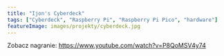 ```yaml
---
title: "Ijon's Cyberdeck"
tags: ["Cyberdeck", "Raspberry Pi", "Raspberry Pi Pico", "hardware"]
featureImage: images/projekty/cyberdeck.jpg
---
```


Zobacz nagranie: <https://www.youtube.com/watch?v=P8QoMSV4y74>